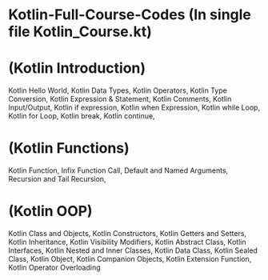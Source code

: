 # Kotlin-Full-Course-Codes (In single file Kotlin_Course.kt)
# (Kotlin Introduction)
Kotlin Hello World,
Kotlin Data Types,
Kotlin Operators,
Kotlin Type Conversion,
Kotlin Expression & Statement,
Kotlin Comments,
Kotlin Input/Output,
Kotlin if expression,
Kotlin when Expression,
Kotlin while Loop,
Kotlin for Loop,
Kotlin break,
Kotlin continue,
# (Kotlin Functions)
Kotlin Function,
Infix Function Call,
Default and Named Arguments,
Recursion and Tail Recursion,
# (Kotlin OOP)
Kotlin Class and Objects,
Kotlin Constructors,
Kotlin Getters and Setters,
Kotlin Inheritance,
Kotlin Visibility Modifiers,
Kotlin Abstract Class,
Kotlin Interfaces,
Kotlin Nested and Inner Classes,
Kotlin Data Class,
Kotlin Sealed Class,
Kotlin Object,
Kotlin Companion Objects,
Kotlin Extension Function,
Kotlin Operator Overloading
